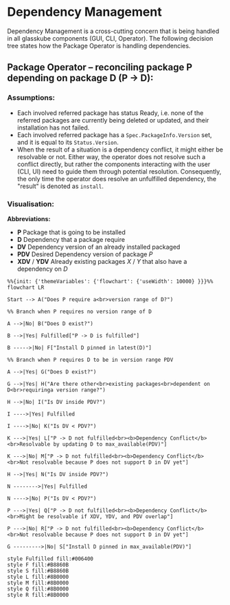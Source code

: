 # Dependency Management

Dependency Management is a cross-cutting concern that is being handled in all glasskube components (GUI, CLI, Operator).
The following decision tree states how the Package Operator is handling dependencies.

## Package Operator – reconciling package P depending on package D (P -> D):

### Assumptions:
* Each involved referred package has status Ready, i.e. none of the referred packages are currently being deleted or updated, and their installation has not failed.
* Each involved referred package has a `Spec.PackageInfo.Version` set, and it is equal to its `Status.Version`.
* When the result of a situation is a dependency conflict, it might either be resolvable or not. Either way, the operator does not resolve such a conflict directly, but rather
  the components interacting with the user (CLI, UI) need to guide them through potential resolution. Consequently, the only time the operator does resolve an unfulfilled
  dependency, the "result" is denoted as `install`.

### Visualisation:

**Abbreviations:**

- **P** Package that is going to be installed
- **D** Dependency that a package require
- **DV** Dependency version of an already installed packaged
- **PDV** Desired Dependency version of package *P*
- **XDV** / **YDV** Already existing packages *X* / *Y* that also have a dependency on *D*

<div style={{maxWidth: '100%', overflow: 'auto'}}>
<div id="dep-diagram" style={{width: '1600px'}}>

```mermaid
%%{init: {'themeVariables': {'flowchart': {'useWidth': 10000} }}}%%
flowchart LR

Start --> A("Does P require a<br>version range of D?")

%% Branch when P requires no version range of D

A -->|No| B("Does D exist?")

B -->|Yes| Fulfilled["P -> D is fulfilled"]

B ----->|No| F["Install D pinned in latest(D)"]

%% Branch when P requires D to be in version range PDV

A -->|Yes| G("Does D exist?")

G -->|Yes| H("Are there other<br>existing packages<br>dependent on D<br>requiringa version range?")

H -->|No| I("Is DV inside PDV?")

I ---->|Yes| Fulfilled

I ---->|No| K("Is DV < PDV?")

K --->|Yes| L["P -> D not fulfilled<br><b>Dependency Conflict</b><br>Resolvable by updating D to max_available(PDV)"]

K --->|No| M["P -> D not fulfilled<br><b>Dependency Conflict</b><br>Not resolvable because P does not support D in DV yet"]

H -->|Yes| N("Is DV inside PDV?")

N -------->|Yes| Fulfilled

N ---->|No| P("Is DV < PDV?")

P --->|Yes| Q["P -> D not fulfilled<br><b>Dependency Conflict</b><br>Might be resolvable if XDV, YDV, and PDV overlap"]

P --->|No| R["P -> D not fulfilled<br><b>Dependency Conflict</b><br>Not resolvable because P does not support D in DV yet"]

G --------->|No| S["Install D pinned in max_available(PDV)"]

style Fulfilled fill:#006400
style F fill:#B8860B
style S fill:#B8860B
style L fill:#8B0000
style M fill:#8B0000
style Q fill:#8B0000
style R fill:#8B0000
```

</div>
</div>
